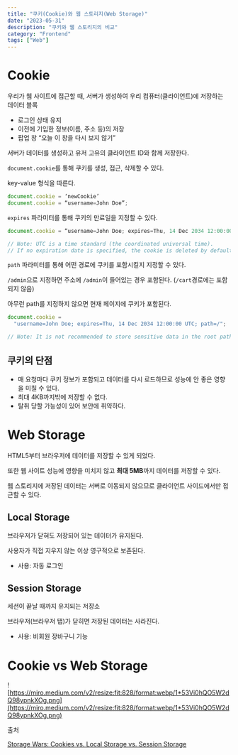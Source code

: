 ```yaml
---
title: "쿠키(Cookie)와 웹 스토리지(Web Storage)"
date: "2023-05-31"
description: "쿠키와 웹 스토리지의 비교"
category: "Frontend"
tags: ["Web"]
---
```


# Cookie

우리가 웹 사이트에 접근할 때, 서버가 생성하여 우리 컴퓨터(클라이언트)에 저장하는 데이터 블록

- 로그인 상태 유지
- 이전에 기입한 정보(이름, 주소 등)의 저장
- 팝업 창 “오늘 이 창을 다시 보지 않기”

서버가 데이터를 생성하고 유저 고유의 클라이언트 ID와 함께 저장한다.

`document.cookie`를 통해 쿠키를 생성, 접근, 삭제할 수 있다.

key-value 형식을 따른다.

```jsx
document.cookie = ‘newCookie’
document.cookie = “username=John Doe”;
```

`expires` 파라미터를 통해 쿠키의 만료일을 지정할 수 있다.

```jsx
document.cookie = “username=John Doe; expires=Thu, 14 Dec 2034 12:00:00 UTC”;

// Note: UTC is a time standard (the coordinated universal time).
// If no expiration date is specified, the cookie is deleted by default when the browser is closed.
```

`path` 파라미터를 통해 어떤 경로에 쿠키를 포함시킬지 지정할 수 있다.

`/admin`으로 지정하면 주소에 `/admin`이 들어있는 경우 포함된다. (`/cart`경로에는 포함되지 않음)

아무런 path를 지정하지 않으면 현재 페이지에 쿠키가 포함된다.

```jsx
document.cookie =
  "username=John Doe; expires=Thu, 14 Dec 2034 12:00:00 UTC; path=/";

// Note: It is not recommended to store sensitive data in the root path of your application.
```

## 쿠키의 단점

- 매 요청마다 쿠키 정보가 포함되고 데이터를 다시 로드하므로 성능에 안 좋은 영향을 미칠 수 있다.
- 최대 4KB까지밖에 저장할 수 없다.
- 탈취 당할 가능성이 있어 보안에 취약하다.

# Web Storage

HTML5부터 브라우저에 데이터를 저장할 수 있게 되었다.

또한 웹 사이트 성능에 영향을 미치지 않고 **최대 5MB**까지 데이터를 저장할 수 있다.

웹 스토리지에 저장된 데이터는 서버로 이동되지 않으므로 클라이언트 사이드에서만 접근할 수 있다.

## Local Storage

브라우저가 닫혀도 저장되어 있는 데이터가 유지된다.

사용자가 직접 지우지 않는 이상 영구적으로 보존된다.

- 사용: 자동 로그인

## Session Storage

세션이 끝날 때까지 유지되는 저장소

브라우저(브라우저 탭)가 닫히면 저장된 데이터는 사라진다.

- 사용: 비회원 장바구니 기능

# Cookie vs Web Storage

![https://miro.medium.com/v2/resize:fit:828/format:webp/1*53Vi0hQO5W2dQ98ypnkXOg.png](https://miro.medium.com/v2/resize:fit:828/format:webp/1*53Vi0hQO5W2dQ98ypnkXOg.png)

출처

[Storage Wars: Cookies vs. Local Storage vs. Session Storage](https://medium.com/segmentify-tech/cookie-vs-local-storage-session-storage-ee4c0a07b74e)
